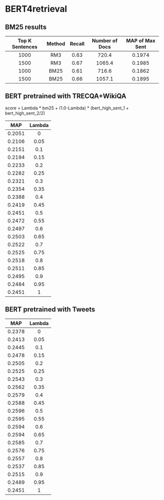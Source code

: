  # BERT4retrieval

## BM25 results
| Top K Sentences | Method | Recall | Number of Docs | MAP of Max Sent |
|:---------------:|:------:|:------:|:--------------:|:---------------:|
|       1000      |   RM3  |  0.63  |      720.4     |      0.1974     |
|       1500      |   RM3  |  0.67  |     1065.4     |      0.1985     |
|       1000      |  BM25  |  0.61  |      716.6     |      0.1862     |
|       1500      |  BM25  |  0.66  |     1057.1     |      0.1895     |

## BERT pretrained with TRECQA+WikiQA

score = Lambda * bm25 + (1.0-Lambda) * (bert_high_sent_1 + bert_high_sent_2/2)

|   MAP  |   Lambda   |
|:------:|:----------:|
| 0.2051 |   0  |
| 0.2106 | 0.05 |
| 0.2151 |  0.1 |
| 0.2194 | 0.15 |
| 0.2233 |  0.2 |
| 0.2282 | 0.25 |
| 0.2321 |  0.3 |
| 0.2354 | 0.35 |
| 0.2388 |  0.4 |
| 0.2419 | 0.45 |
| 0.2451 |  0.5 |
| 0.2472 | 0.55 |
| 0.2497 |  0.6 |
| 0.2503 | 0.65 |
| 0.2522 |  0.7 |
| 0.2525 | 0.75 |
| 0.2518 |  0.8 |
| 0.2511 | 0.85 |
| 0.2495 |  0.9 |
| 0.2484 | 0.95 |
| 0.2451 | 1 |


## BERT pretrained with Tweets

|   MAP  |   Lambda   |
|:------:|:----------:|
| 0.2378 | 0    |
| 0.2413 | 0.05 |
| 0.2445 | 0.1  |
| 0.2478 | 0.15 |
| 0.2505 | 0.2  |
| 0.2525 | 0.25 |
| 0.2543 | 0.3  |
| 0.2562 | 0.35 |
| 0.2579 | 0.4  |
| 0.2588 | 0.45 |
| 0.2596 | 0.5  |
| 0.2595 | 0.55 |
| 0.2594 | 0.6  |
| 0.2594 | 0.65 |
| 0.2585 | 0.7  |
| 0.2576 | 0.75 |
| 0.2557 | 0.8  |
| 0.2537 | 0.85 |
| 0.2515 | 0.9  |
| 0.2489 | 0.95 |
| 0.2451 | 1    |